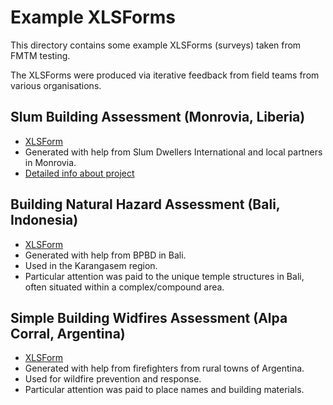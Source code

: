 # Example XLSForms

This directory contains some example XLSForms (surveys) taken from FMTM testing.

The XLSForms were produced via iterative feedback from field teams from various
organisations.

## Slum Building Assessment (Monrovia, Liberia)

- [XLSForm](slum_assessment_survey.xlsx)
- Generated with help from Slum Dwellers International and local partners in Monrovia.
- [Detailed info about project](https://docs.google.com/document/d/1jzxDO922iVfFgf-Noz-AtA64T56G6kq8E6OO9V2swUE/edit#heading=h.oj17xl5txjet)

## Building Natural Hazard Assessment (Bali, Indonesia)

- [XLSForm](building_natural_risks_survey.xlsx)
- Generated with help from BPBD in Bali.
- Used in the Karangasem region.
- Particular attention was paid to the unique temple structures in Bali, often
  situated within a complex/compound area.

## Simple Building Widfires Assessment (Alpa Corral, Argentina)

- [XLSForm](simple_building_survey_wildfires.xlsx)
- Generated with help from firefighters from rural towns of Argentina.
- Used for wildfire prevention and response.
- Particular attention was paid to place names and building materials.
